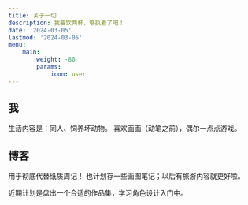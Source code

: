```yaml
---
title: 关于一切
description: 我要饮两杯，够执着了吧！
date: '2024-03-05'
lastmod: '2024-03-05'
menu:
    main: 
        weight: -80
        params:
            icon: user
---
```

## 我

生活内容是：同人、饲养坏动物。
喜欢画画（动笔之前），偶尔一点点游戏。

## 博客

用于彻底代替纸质周记！
也计划存一些画图笔记；以后有旅游内容就更好啦。

近期计划是盘出一个合适的作品集，学习角色设计入门中。

